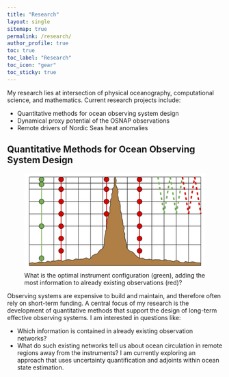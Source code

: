 ```yaml
---
title: "Research"
layout: single
sitemap: true
permalink: /research/
author_profile: true
toc: true
toc_label: "Research"
toc_icon: "gear"
toc_sticky: true
---
```


My research lies at intersection of physical oceanography, computational science, and mathematics. Current research projects include:
- Quantitative methods for ocean observing system design
- Dynamical proxy potential of the OSNAP observations
- Remote drivers of Nordic Seas heat anomalies


## Quantitative Methods for Ocean Observing System Design

<figure>
  <img src="/assets/images/design.png" alt="">
  <figcaption> What is the optimal instrument configuration (green), adding the most information to already existing observations (red)? </figcaption>
</figure>

Observing systems are expensive to build and maintain, and therefore often rely on short-term funding. 
A central focus of my research is the development of quantitative methods that support the design of long-term effective observing systems. I am interested in questions like:
- Which information is contained in already existing observation networks? 
- What do such existing networks tell us about ocean circulation in remote regions away from the instruments? 
I am currently exploring an approach that uses uncertainty quantification and adjoints within ocean state estimation.

<!--
<figure>
  <img src="/assets/images/adxxtauv_lt36.png" alt="">
  <figcaption>Sensitivity of Nordic Seas heat content to meridional wind stress. </figcaption>
</figure>

Variability in the poleward progression of ocean heat across the Nordic Seas, from the subpolar North Atlantic towards the Arctic Ocean, has been linked to Arctic sea ice extent, mass loss from the Greenland Ice Sheet, and northwestern European climate. It is not well understood, However, remotely triggered perturbations are usually not further disentangled according to their forcings and regions of origin. 
I compute adjoint sensitivities of Nordic Seas heat content to local and remote atmospheric forcing within the ECCOv4 ocean state estimation framework.

The aim of this chapter is therefore to disentangle local and remote processes that generate upper-ocean heat content anomalies in the Nordic Seas on timescales up to a decade, and identify how atmospheric forcing anomalies in remote regions can generate upper-ocean heat content anomalies in the Nordic Seas. 
However, remotely triggered perturbations are usually not further disentangled according to their forcings and regions of origin. This is partly due to the fact that the employed technique of using correlations does not allow identification of physical causation, only mutual variability. In contrast, adjoint-based sensitivity studies reveal causal chains and dynamical relation- ships among physical variables encoded in the model, and shall be the approach of this work. -->



<!--
## Connecting the OSNAP observations to remote regions 
The first data from the OSNAP (Overturning in the Subpolar North Atlantic Program) array, a recently installed observing system in the subpolar North Atlantic, has provided new insights into volume, heat, and freshwater transports at the latitudes of the array. An important next step is to put the OSNAP observations into a broader spatial and temporal context, answering the key question: Can the OSNAP array inform - or could even serve as a proxy for - unobserved hydrographic and circulation quantities remote from the array? For instance: For Nordic Seas heat content or subsurface temperature close to Greenland's margins?

I quantify the proxy potential of the OSNAP array by means of a novel, dynamics-based technique that uses adjoint modeling and uncertainty quantification within the ECCO (Estimating the Circulation and Climate of the Ocean) state estimation framework.
The novelty consists of two aspects. First, OSNAP's proxy potential is evaluated based purely on dynamical information that is propagated via the equations of motion, as opposed to techniques that are based on statistical inference, e.g., correlations, regression and EOFs. Second, no actual OSNAP measurement values are needed such that OSNAP's proxy potential can be investigated on longer timescales than the 21 months of OSNAP data that are currently available.

Observing systems, such as the OSNAP array and other observational efforts in the Atlantic, are expensive to deploy and maintain, and therefore often rely on short-term funding periods. Our novel method can be used to support the design of an effective, long-term Atlantic observing system, owing to the following features: the method is fundamentally dynamics-based, takes into account data redundancy between observations, and can evaluate not only existing, but also future and hypothetical observing systems.






## The OSNAP array in a broader spatial context

## Ice-ocean interactions: Greenland melt

## Constraints of proxy data on past ocean circulation
-->

